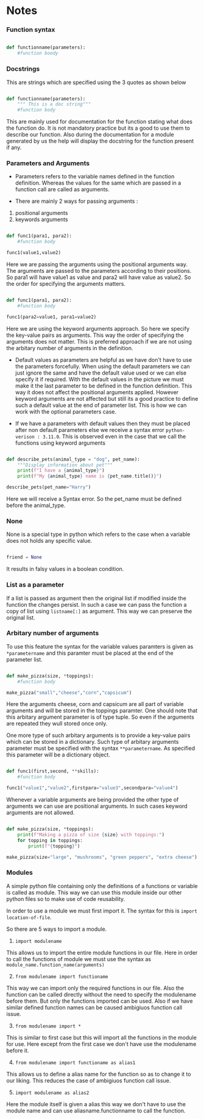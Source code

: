 # Notes

### Function syntax

``` Python 

def functionname(parameters):
    #function boody

```

### Docstrings

This are strings which are specified using the 3 quotes as shown below

``` Python

def functionname(parameters):
    """ This is a doc string"""
    #function body

```

This are mainly used for documentation for the function stating what does the function do. It is not mandatory practice but its a good to use them to describe our function. Also during the documentation for a module generated by us the help will display the docstring for the function present if any.

### Parameters and Arguments

- Parameters refers to the variable names defined in the function definition. Whereas the values for the same which are passed in a function call are called as arguments.

- There are mainly 2 ways for passing arguments : 
1) positional arguments
2) keywords arguments

``` Python

def func1(para1, para2):
    #function body

func1(value1,value2)

```

Here we are passing the arguments using the positional arguments way. The arguments are passed to the parameters according to their positions. So para1 will have value1 as value and para2 will have value as value2. So the order for specifying the arguments matters.

``` Python

def func1(para1, para2):
    #function body

func1(para2=value1, para1=value2)

```

Here we are using the keyword arguments approach. So here we specify the key-value pairs as arguments. This way the order of specifying the arguments does not matter. This is preferred approach if we are not using the arbitary number of arguments in the definition.

- Default values as parameters are helpful as we have don't have to use the parameters forcefully. When using the default parameters we can just ignore the same and have the default value used or we can else specify it if required. With the default values in the picture we must make it the last parameter to be defined in the function definition. This way it does not affect the positional arguments applied. However keyword arguments are not affected but still its a good practice to define such a default value at the end of parameter list. This is how we can work with the optional parameters case.

- If we have a parameters with default values then they must be placed after non default parameters else we receive a syntax error `python-verison : 3.11.0`. This is observed even in the case that we call the functions using keyword arguments

``` Python

def describe_pets(animal_type = "dog", pet_name):
    """Display information about pet"""
    print(f"I have a {animal_type}")
    print(f"My {animal_type} name is {pet_name.title()}")

describe_pets(pet_name="Harry")

```
Here we will receive a Syntax error. So the pet_name must be defined before the animal_type.

### None

None is a special type in python which refers to the case when a variable does not holds any specific value.

``` Python

friend = None

```

It results in falsy values in a boolean condition.

### List as a parameter

If a list is passed as argument then the original list if modified inside the function the changes persist. In such a case we can pass the function a copy of list using `listname[:]` as argument. This way we can preserve the original list.

### Arbitary number of arguments

To use this feature the syntax for the variable values paramters is given as `*parametername` and this paramter must be placed at the end of the parameter list. 

``` Python

def make_pizza(size, *toppings):
    #function body

make_pizza("small","cheese","corn","capsicum")

```

Here the arguments cheese, corn and capsicum are all part of variable arguments and will be stored in the toppings paramter. One should note that this arbitary argument parameter is of type tuple. So even if the arguments are repeated they wull stored once only.

One more type of such arbitary arguments is to provide a key-value pairs which can be stored in a dictionary. Such type of arbitary arguments parameter must be specified with the syntax `**parametername`. As specified this parameter will be a dictionary object.

``` Python 

def func1(first,second, **skills):
    #function body

func1("value1","value2",firstpara="value3",secondpara="value4")

```

Whenever a variable arguments are being provided the other type of arguments we can use are positional arguments. In such cases keyword arguments are not allowed.

``` Python

def make_pizza(size, *toppings):
    print(f"Making a pizza of size {size} with toppings:")
    for topping in toppings:
        print(f"{topping}")

make_pizza(size="large", "mushrooms", "green peppers", "extra cheese") # this leads to error

```

### Modules

A simple python file containing only the definitions of a functions or variable is called as module. This way we can use this module inside  our other python files so to make use of code reusability.

In order to use a module we must first import it. The syntax for this is `import location-of-file`.

So there are 5 ways to import a  module.
1) `import modulename`

This allows us to import the entire module functions in our file. Here in order to call the functions of module we must use the syntax as `module_name.function_name(arguments)`

2) `from modulename import functioname`

This way we can import only the required functions in our file. Also the function can be called directly without the need to specify the modulename before them. But only the functions imported can be used. Also if we have similar defined function names can be caused ambigiuos function call issue. 

3) `from modulename import *`

This is similar to first case but this will import all the functions in the module for use. Here except from the first case we don't have use the modulename before it.

4) `from modulename import functioname as alias1`

This allows us to define a alias name for the function so as to change it to our liking. This reduces the case of ambigiuos function call issue.

5) `import modulename as alias2`

Here the module itself is given a alias this way we don't have to use the module name and can use aliasname.functionname to call the function.